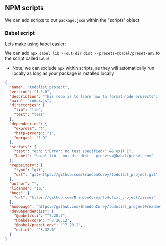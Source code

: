 ## NPM scripts ##
We can add scripts to our `package.json` within the "scripts" object

### Babel script ###
Lets make using babel easier:

We can add `npx babel lib --out-dir dist --presets=@babel/preset-env` to the script called `babel`
- Note, we can exclude `npx` within scripts, as they will automatically run locally as long as your package is installed locally

```json
{
  "name": "todolist_project",
  "version": "1.0.0",
  "description": "This repo is to learn how to format node projects",
  "main": "index.js",
  "directories": {
    "lib": "lib",
    "test": "test"
  },
  "dependencies": {
    "express": "4",
    "http-errors": "1",
    "morgan": "1.9"
  },
  "scripts": {
    "test": "echo \"Error: no test specified\" && exit 1",
    "babel": "babel lib --out-dir dist --presets=@babel/preset-env"
  },
  "repository": {
    "type": "git",
    "url": "git+https://github.com/BrandonCorey/todolist_project.git"
  },
  "author": "",
  "license": "ISC",
  "bugs": {
    "url": "https://github.com/BrandonCorey/todolist_project/issues"
  },
  "homepage": "https://github.com/BrandonCorey/todolist_project#readme",
  "devDependencies": {
    "@babel/cli": "^7.20.7",
    "@babel/core": "^7.20.12",
    "@babel/preset-env": "^7.20.2",
    "eslint": "^8.32.0"
  }
}

```
